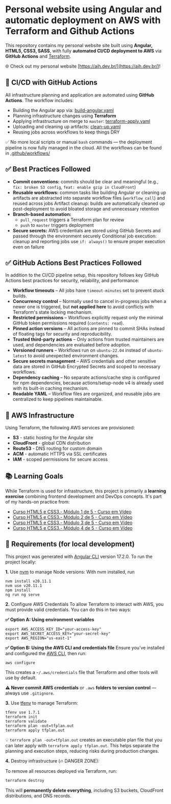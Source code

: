 # Personal website using Angular and automatic deployment on AWS with Terraform and Github Actions

This repository contains my personal website site built using **Angular, HTML5, CSS3, SASS**, with fully **automated CI/CD deployment to AWS** via **GitHub Actions** and [Terraform](https://www.terraform.io/).

🌐 Check out my personal website [https://aih.dev.br/](https://aih.dev.br/)!

## 🚀 CI/CD with GitHub Actions
All infrastructure planning and application are automated using **GitHub Actions**. The workflow includes:

- Building the Angular app via: [build-angular.yaml](.github/workflows/build-angular.yaml)
- Planning infrastructure changes using **Terraform**
- Applying infrastructure on merge to `master`: [terraform-apply.yaml](.github/workflows/terraform-apply.yaml)
- Uploading and cleaning up artifacts: [clean-up.yaml](.github/workflows/clean-up.yaml)
- Reusing jobs across workflows to keep things DRY

✅ No more local scripts or manual `bash` commands — the deployment pipeline is now fully managed in the cloud. All the workflows can be found in [.github/workflows/](.github/workflows/)


## ✅ Best Practices Followed
- **Commit conventions:** commits should be clear and meaningful (e.g., `fix: broken S3 config`, `feat: enable gzip in CloudFront`)
- **Reusable workflows:** common tasks like building Angular or cleaning up artifacts are abstracted into separate workflow files (`workflow_call`) and reused across jobs
Artifact cleanup: builds are automatically cleaned up post-deployment to avoid bloated storage and unnecessary retention
- **Branch-based automation:** 
    - `pull_request` triggers a Terraform plan for review
    - `push` to `master` triggers deployment
- **Secure secrets:** AWS credentials are stored using GitHub Secrets and passed through the environment securely
Conditional job execution: cleanup and reporting jobs use `if: always()` to ensure proper execution even on failure


## ✅ GitHub Actions Best Practices Followed
In addition to the CI/CD pipeline setup, this repository follows key GitHub Actions best practices for security, reliability, and performance:

- **Workflow timeouts** – All jobs have `timeout-minutes` set to prevent stuck builds.
- **Concurrency control** – Normally used to cancel in-progress jobs when a newer one is triggered, but **not applied here** to avoid conflicts with Terraform's state locking mechanism.
- **Restricted permissions** – Workflows explicitly request only the minimal GitHub token permissions required (`contents: read`).
- **Pinned action versions** – All actions are pinned to commit SHAs instead of floating tags for security and reproducibility.
- **Trusted third-party actions** – Only actions from trusted maintainers are used, and dependencies are evaluated before adoption.
- **Versioned runners** – Workflows run on `ubuntu-22.04` instead of `ubuntu-latest` to avoid unexpected environment changes.
- **Secure secrets management** – AWS credentials and other sensitive data are stored in GitHub Encrypted Secrets and scoped to necessary workflows.
- **Dependency caching** – No separate actions/cache step is configured for npm dependencies, because actions/setup-node v4 is already used with its built-in caching mechanism.
- **Readable YAML** – Workflow files are organized, and reusable jobs are centralized to keep pipelines maintainable.


## 🧱 AWS Infrastructure
Using Terraform, the following AWS services are provisioned:

- **S3** - static hosting for the Angular site
- **CloudFront** - global CDN distribution
- **Route53** - DNS routing for custom domain
- **ACM** - automatic HTTPS via SSL certificates
- **IAM** - scoped permissions for secure access

## 📚 Learning Goals
While Terraform is used for infrastructure, this project is primarily a **learning exercise** combining frontend development and DevOps concepts. It's part of my hands-on practice from:

- [Curso HTML5 e CSS3.- Módulo 1 de 5 - Curso em Vídeo](https://www.youtube.com/playlist?list=PLHz_AreHm4dkZ9-atkcmcBaMZdmLHft8n)
- [Curso HTML5 e CSS3.- Módulo 2 de 5 - Curso em Vídeo](https://www.youtube.com/playlist?list=PLHz_AreHm4dlUpEXkY1AyVLQGcpSgVF8s)
- [Curso HTML5 e CSS3.- Módulo 3 de 5 - Curso em Vídeo](https://www.youtube.com/playlist?list=PLGoULRt59zHtHG1tQUjucsOmeqiwo2FWr)
- [Curso HTML5 e CSS3.- Módulo 4 de 5 - Curso em Vídeo](https://www.youtube.com/playlist?list=PLHz_AreHm4dkcVCk2Bn_fdVQ81Fkrh6WT)


## 🧰 Requirements (for local development)


This project was generated with [Angular CLI](https://github.com/angular/angular-cli) version 17.2.0.
To run the project locally:

**1.** Use [nvm](https://github.com/nvm-sh/nvm) to manage Node versions:
With nvm installed, run

```shell
nvm install v20.11.1
nvm use v20.11.1
npm install
ng run ng serve
```

**2.**  Configure AWS Credentials
To allow Terraform to interact with AWS, you must provide valid credentials. You can do this in two ways:

**✅ Option A: Using environment variables**

```shell
export AWS_ACCESS_KEY_ID="your-access-key"
export AWS_SECRET_ACCESS_KEY="your-secret-key"
export AWS_REGION="us-east-1"
```
**✅ Option B: Using the AWS CLI and credentials file**
Ensure you’ve installed and configured the [AWS CLI](https://docs.aws.amazon.com/cli/latest/userguide/getting-started-install.html), then run:

```shell
aws configure
```
This creates a `~/.aws/credentials` file that Terraform and other tools will use by default.

**⚠️ Never commit AWS credentials** or `.aws` **folders to version control** — always use `.gitignore`.

**3.** Use [tfenv](https://github.com/tfutils/tfenv) to manage Terraform:

```shell
tfenv use 1.7.1
terraform init
terraform validate
terraform plan -out=tfplan.out
terraform apply tfplan.out
```

💡 `terraform plan -out=tfplan.out` creates an executable plan file that you can later apply with `terraform apply tfplan.out`. This helps separate the planning and execution steps, reducing risks during production changes.


**4.** Destroy infrastructure (🔥 DANGER ZONE):

To remove all resources deployed via Terraform, run:

```bash
terraform destroy
```
This will **permanently delete everything**, including S3 buckets, CloudFront distributions, and DNS records.
